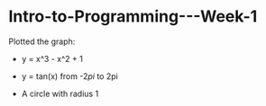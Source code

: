 # Intro-to-Programming---Week-1

Plotted the graph:

- y = x^3 - x^2 + 1

- y = tan(x) from -2$pi$ to 2pi 

- A circle with radius 1
